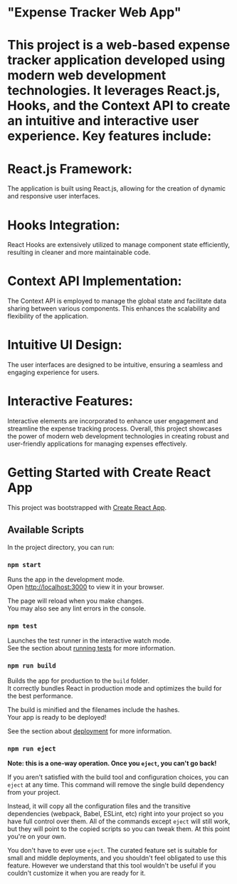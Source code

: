 # "Expense Tracker Web App"

# This project is a web-based expense tracker application developed using modern web development technologies. It leverages React.js, Hooks, and the Context API to create an intuitive and interactive user experience. Key features include:

# React.js Framework:
The application is built using React.js, allowing for the creation of dynamic and responsive user interfaces.
# Hooks Integration: 
React Hooks are extensively utilized to manage component state efficiently, resulting in cleaner and more maintainable code.
# Context API Implementation: 
The Context API is employed to manage the global state and facilitate data sharing between various components. This enhances the scalability and flexibility of the application.
# Intuitive UI Design:
The user interfaces are designed to be intuitive, ensuring a seamless and engaging experience for users.
# Interactive Features: 
Interactive elements are incorporated to enhance user engagement and streamline the expense tracking process.
Overall, this project showcases the power of modern web development technologies in creating robust and user-friendly applications for managing expenses effectively.


# Getting Started with Create React App

This project was bootstrapped with [Create React App](https://github.com/facebook/create-react-app).

## Available Scripts

In the project directory, you can run:

### `npm start`

Runs the app in the development mode.\
Open [http://localhost:3000](http://localhost:3000) to view it in your browser.

The page will reload when you make changes.\
You may also see any lint errors in the console.

### `npm test`

Launches the test runner in the interactive watch mode.\
See the section about [running tests](https://facebook.github.io/create-react-app/docs/running-tests) for more information.

### `npm run build`

Builds the app for production to the `build` folder.\
It correctly bundles React in production mode and optimizes the build for the best performance.

The build is minified and the filenames include the hashes.\
Your app is ready to be deployed!

See the section about [deployment](https://facebook.github.io/create-react-app/docs/deployment) for more information.

### `npm run eject`

**Note: this is a one-way operation. Once you `eject`, you can't go back!**

If you aren't satisfied with the build tool and configuration choices, you can `eject` at any time. This command will remove the single build dependency from your project.

Instead, it will copy all the configuration files and the transitive dependencies (webpack, Babel, ESLint, etc) right into your project so you have full control over them. All of the commands except `eject` will still work, but they will point to the copied scripts so you can tweak them. At this point you're on your own.

You don't have to ever use `eject`. The curated feature set is suitable for small and middle deployments, and you shouldn't feel obligated to use this feature. However we understand that this tool wouldn't be useful if you couldn't customize it when you are ready for it.
